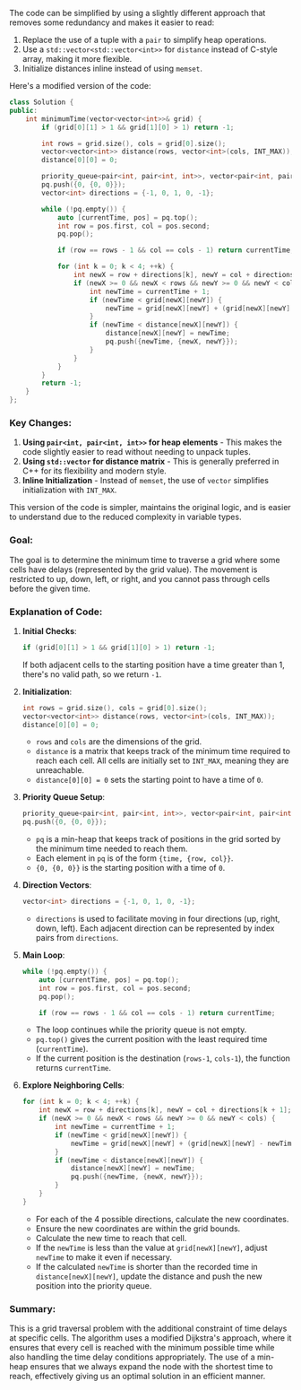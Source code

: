 The code can be simplified by using a slightly different approach that removes some redundancy and makes it easier to read:

1. Replace the use of a tuple with a `pair` to simplify heap operations.
2. Use a `std::vector<std::vector<int>>` for `distance` instead of C-style array, making it more flexible.
3. Initialize distances inline instead of using `memset`.

Here's a modified version of the code:

```cpp
class Solution {
public:
    int minimumTime(vector<vector<int>>& grid) {
        if (grid[0][1] > 1 && grid[1][0] > 1) return -1;

        int rows = grid.size(), cols = grid[0].size();
        vector<vector<int>> distance(rows, vector<int>(cols, INT_MAX));
        distance[0][0] = 0;

        priority_queue<pair<int, pair<int, int>>, vector<pair<int, pair<int, int>>>, greater<>> pq;
        pq.push({0, {0, 0}});
        vector<int> directions = {-1, 0, 1, 0, -1};

        while (!pq.empty()) {
            auto [currentTime, pos] = pq.top();
            int row = pos.first, col = pos.second;
            pq.pop();

            if (row == rows - 1 && col == cols - 1) return currentTime;

            for (int k = 0; k < 4; ++k) {
                int newX = row + directions[k], newY = col + directions[k + 1];
                if (newX >= 0 && newX < rows && newY >= 0 && newY < cols) {
                    int newTime = currentTime + 1;
                    if (newTime < grid[newX][newY]) {
                        newTime = grid[newX][newY] + (grid[newX][newY] - newTime) % 2;
                    }
                    if (newTime < distance[newX][newY]) {
                        distance[newX][newY] = newTime;
                        pq.push({newTime, {newX, newY}});
                    }
                }
            }
        }
        return -1;
    }
};
```

### Key Changes:
1. **Using `pair<int, pair<int, int>>` for heap elements** - This makes the code slightly easier to read without needing to unpack tuples.
2. **Using `std::vector` for distance matrix** - This is generally preferred in C++ for its flexibility and modern style.
3. **Inline Initialization** - Instead of `memset`, the use of `vector` simplifies initialization with `INT_MAX`.

This version of the code is simpler, maintains the original logic, and is easier to understand due to the reduced complexity in variable types.

### Goal:
The goal is to determine the minimum time to traverse a grid where some cells have delays (represented by the grid value). The movement is restricted to up, down, left, or right, and you cannot pass through cells before the given time.

### Explanation of Code:

1. **Initial Checks**:
   ```cpp
   if (grid[0][1] > 1 && grid[1][0] > 1) return -1;
   ```
   If both adjacent cells to the starting position have a time greater than 1, there's no valid path, so we return `-1`.

2. **Initialization**:
   ```cpp
   int rows = grid.size(), cols = grid[0].size();
   vector<vector<int>> distance(rows, vector<int>(cols, INT_MAX));
   distance[0][0] = 0;
   ```
   - `rows` and `cols` are the dimensions of the grid.
   - `distance` is a matrix that keeps track of the minimum time required to reach each cell. All cells are initially set to `INT_MAX`, meaning they are unreachable.
   - `distance[0][0] = 0` sets the starting point to have a time of `0`.

3. **Priority Queue Setup**:
   ```cpp
   priority_queue<pair<int, pair<int, int>>, vector<pair<int, pair<int, int>>>, greater<>> pq;
   pq.push({0, {0, 0}});
   ```
   - `pq` is a min-heap that keeps track of positions in the grid sorted by the minimum time needed to reach them.
   - Each element in `pq` is of the form `{time, {row, col}}`.
   - `{0, {0, 0}}` is the starting position with a time of `0`.

4. **Direction Vectors**:
   ```cpp
   vector<int> directions = {-1, 0, 1, 0, -1};
   ```
   - `directions` is used to facilitate moving in four directions (up, right, down, left). Each adjacent direction can be represented by index pairs from `directions`.

5. **Main Loop**:
   ```cpp
   while (!pq.empty()) {
       auto [currentTime, pos] = pq.top();
       int row = pos.first, col = pos.second;
       pq.pop();

       if (row == rows - 1 && col == cols - 1) return currentTime;
   ```
   - The loop continues while the priority queue is not empty.
   - `pq.top()` gives the current position with the least required time (`currentTime`).
   - If the current position is the destination (`rows-1`, `cols-1`), the function returns `currentTime`.

6. **Explore Neighboring Cells**:
   ```cpp
   for (int k = 0; k < 4; ++k) {
       int newX = row + directions[k], newY = col + directions[k + 1];
       if (newX >= 0 && newX < rows && newY >= 0 && newY < cols) {
           int newTime = currentTime + 1;
           if (newTime < grid[newX][newY]) {
               newTime = grid[newX][newY] + (grid[newX][newY] - newTime) % 2;
           }
           if (newTime < distance[newX][newY]) {
               distance[newX][newY] = newTime;
               pq.push({newTime, {newX, newY}});
           }
       }
   }
   ```
   - For each of the 4 possible directions, calculate the new coordinates.
   - Ensure the new coordinates are within the grid bounds.
   - Calculate the new time to reach that cell.
   - If the `newTime` is less than the value at `grid[newX][newY]`, adjust `newTime` to make it even if necessary.
   - If the calculated `newTime` is shorter than the recorded time in `distance[newX][newY]`, update the distance and push the new position into the priority queue.

### Summary:
This is a grid traversal problem with the additional constraint of time delays at specific cells. The algorithm uses a modified Dijkstra's approach, where it ensures that every cell is reached with the minimum possible time while also handling the time delay conditions appropriately. The use of a min-heap ensures that we always expand the node with the shortest time to reach, effectively giving us an optimal solution in an efficient manner.
